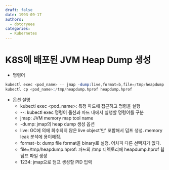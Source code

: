 ```yaml
---
draft: false
date: 1993-09-17
authors:
  - dotoryeee
categories:
  - Kubernetes
---
```

# K8S에 배포된 JVM Heap Dump 생성

- 명령어
```s
kubectl exec <pod_name> -- jmap -dump:live,format=b,file=/tmp/heapdump.hprof 1234
kubectl cp <pod_name>:/tmp/heapdump.hprof heapdump.hprof
```
- 옵션 설명
    - kubectl exec <pod_name>: 특정 파드에 접근하고 명령을 실행
    - --: kubectl exec 명령어 옵션과 파드 내에서 실행할 명령어를 구분
    - jmap: JVM memory map tool name
    - -dump: jmap의 heap dump 생성 옵션
    - live: GC에 의에 회수되지 않은 live object'만' 포함해서 덤프 생성. memory leak 분석에 용이해짐.
    - format=b: dump file format을 binary로 설정. 어차피 다른 선택지가 없다.
    - file=/tmp/heapdump.hprof: 파드의 /tmp 디렉토리에 heapdump.hprof 힙덤프 파일 생성
    - 1234: jmap으로 덤프 생성할 PID 입력